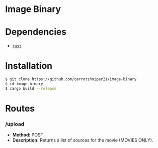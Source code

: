 # Image Binary

# Dependencies
- [`rust`](https://www.rust-lang.org/)

# Installation
```sh
$ git clone https://github.com/carrotshniper21/image-binary
$ cd image-binary
$ cargo build --release
```

# Routes 
### /upload
- **Method:** POST
- **Description:** Returns a list of sources for the movie (MOVIES ONLY).
